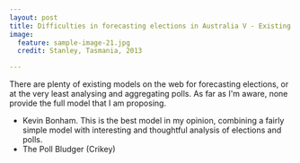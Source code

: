 ```yaml
---
layout: post
title: Difficulties in forecasting elections in Australia V - Existing models
image:
  feature: sample-image-21.jpg
  credit: Stanley, Tasmania, 2013

---
```


There are plenty of existing models on the web for forecasting elections, or at the very least analysing and aggregating polls. As far as I'm aware, none provide the full model that I am proposing.

- Kevin Bonham. This is the best model in my opinion, combining a fairly simple model with interesting and thoughtful analysis of elections and polls. 
- The Poll Bludger (Crikey)